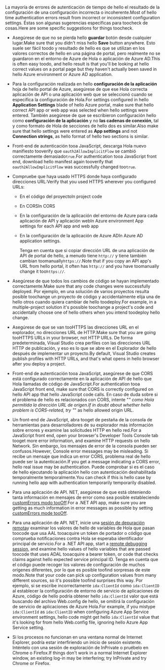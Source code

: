 <span data-ttu-id="ec2fa-101">La mayoría de errores de autenticación de tiempo de hello el resultado de la configuración de una configuración incorrecta o incoherente.</span><span class="sxs-lookup"><span data-stu-id="ec2fa-101">Most of hello time authentication errors result from incorrect or inconsistent configuration settings.</span></span> <span data-ttu-id="ec2fa-102">Éstas son algunas sugerencias específicas para toocheck de cosas.</span><span class="sxs-lookup"><span data-stu-id="ec2fa-102">Here are some specific suggestions for things toocheck.</span></span>

* <span data-ttu-id="ec2fa-103">Asegúrese de que no se pierda hello **guardar** botón desde cualquier lugar.</span><span class="sxs-lookup"><span data-stu-id="ec2fa-103">Make sure that you didn't miss hello **Save** button anywhere.</span></span> <span data-ttu-id="ec2fa-104">Esto suele ser fácil toodo y resultado de hello es que se utilizan en los valores correctos de hello en una página de portal, pero realmente no se guardaron en el entorno de Azure de Hola o aplicación de Azure AD.</span><span class="sxs-lookup"><span data-stu-id="ec2fa-104">This is often easy toodo, and hello result is that you'll be looking at hello correct values on a portal page but they haven't actually been saved in hello Azure environment or Azure AD application.</span></span>
* <span data-ttu-id="ec2fa-105">Para la configuración realizada en hello **configuración de la aplicación** hoja de hello portal de Azure, asegúrese de que ese Hola correcta aplicación de API o una aplicación web que se seleccionó cuando se especifica la configuración de Hola.</span><span class="sxs-lookup"><span data-stu-id="ec2fa-105">For settings configured in hello **Application Settings** blade of hello Azure portal, make sure that hello correct API app or web app was selected when hello settings were entered.</span></span>  <span data-ttu-id="ec2fa-106">También asegúrese de que se escribieron configuración hello como **configuración de la aplicación** y no **las cadenas de conexión**, tal y como formato de Hola de secciones de hello dos es similar.</span><span class="sxs-lookup"><span data-stu-id="ec2fa-106">Also make sure that hello settings were entered as **App settings** and not **Connection strings**, as hello format of hello two sections is similar.</span></span>
* <span data-ttu-id="ec2fa-107">Front-end de autenticación tooa JavaScript, descarga Hola nuevo manifiesto tooverify que `oauth2AllowImplicitFlow` se cambió correctamente demasiado`true`.</span><span class="sxs-lookup"><span data-stu-id="ec2fa-107">For authentication tooa JavaScript front end, download hello manifest again tooverify that `oauth2AllowImplicitFlow` was successfully changed too`true`.</span></span>
* <span data-ttu-id="ec2fa-108">Compruebe que haya usado HTTPS donde haya configurado direcciones URL:</span><span class="sxs-lookup"><span data-stu-id="ec2fa-108">Verify that you used HTTPS wherever you configured URLs:</span></span>
  
  * <span data-ttu-id="ec2fa-109">En el código del proyecto</span><span class="sxs-lookup"><span data-stu-id="ec2fa-109">In project code</span></span>
  * <span data-ttu-id="ec2fa-110">En CORS</span><span class="sxs-lookup"><span data-stu-id="ec2fa-110">In CORS</span></span>
  * <span data-ttu-id="ec2fa-111">En la configuración de la aplicación del entorno de Azure para cada aplicación de API y aplicación web</span><span class="sxs-lookup"><span data-stu-id="ec2fa-111">In Azure environment App settings for each API app and web app</span></span>
  * <span data-ttu-id="ec2fa-112">En la configuración de la aplicación de Azure AD</span><span class="sxs-lookup"><span data-stu-id="ec2fa-112">In Azure AD application settings.</span></span>
    
    <span data-ttu-id="ec2fa-113">Tenga en cuenta que si copiar dirección URL de una aplicación de API de portal de hello, a menudo tiene `http://` y tiene también cambian toomanually`https://`.</span><span class="sxs-lookup"><span data-stu-id="ec2fa-113">Note that if you copy an API app's URL from hello portal, it often has `http://` and you have toomanually change it too`https://`.</span></span>
* <span data-ttu-id="ec2fa-114">Asegúrese de que todos los cambios de código se hayan implementado correctamente.</span><span class="sxs-lookup"><span data-stu-id="ec2fa-114">Make sure that any code changes were successfully deployed.</span></span> <span data-ttu-id="ec2fa-115">Por ejemplo, en una solución de varios proyectos resulta posible toochange un proyecto de código y accidentalmente elija una de hello otros cuando quiera cambiar de hello toodeploy.</span><span class="sxs-lookup"><span data-stu-id="ec2fa-115">For example, in a multiple-project solution it's possible toochange a project's code and accidentally choose one of hello others when you intend toodeploy hello change.</span></span>
* <span data-ttu-id="ec2fa-116">Asegúrese de que se van tooHTTPS las direcciones URL en el explorador, no direcciones URL de HTTP.</span><span class="sxs-lookup"><span data-stu-id="ec2fa-116">Make sure that you are going tooHTTPS URLs in your browser, not HTTP URLs.</span></span> <span data-ttu-id="ec2fa-117">De forma predeterminada, Visual Studio crea perfiles con las direcciones URL HTTP de publicación, y eso es lo que se abre en el Explorador de hello después de implementar un proyecto.</span><span class="sxs-lookup"><span data-stu-id="ec2fa-117">By default, Visual Studio creates publish profiles with HTTP URLs, and that's what opens in hello browser after you deploy a project.</span></span>
* <span data-ttu-id="ec2fa-118">Front-end de autenticación tooa JavaScript, asegúrese de que CORS está configurado correctamente en la aplicación de API de hello que Hola llamadas de código de JavaScript.</span><span class="sxs-lookup"><span data-stu-id="ec2fa-118">For authentication tooa JavaScript front end, make sure that CORS is correctly configured on hello API app that hello JavaScript code calls.</span></span> <span data-ttu-id="ec2fa-119">En caso de duda sobre si el problema de hello es relacionados con CORS, intente "*" como Hola permitida la dirección URL de origen.</span><span class="sxs-lookup"><span data-stu-id="ec2fa-119">If in doubt about whether hello problem is CORS-related, try "*" as hello allowed origin URL.</span></span> 
* <span data-ttu-id="ec2fa-120">Un front-end de JavaScript, abra tooget de pestaña de la consola de herramientas para desarrolladores de su explorador más información sobre errores y examine las solicitudes HTTP en hello red.</span><span class="sxs-lookup"><span data-stu-id="ec2fa-120">For a JavaScript front end, open your browser's Developer Tools Console tab tooget more error information, and examine HTTP requests on hello Network.</span></span> <span data-ttu-id="ec2fa-121">Sin embargo, los mensajes de error de la consola pueden ser confusos.</span><span class="sxs-lookup"><span data-stu-id="ec2fa-121">However, Console error messages may be misleading.</span></span> <span data-ttu-id="ec2fa-122">Si recibe un mensaje que indica un error CORS, problema real de hello puede ser la autenticación.</span><span class="sxs-lookup"><span data-stu-id="ec2fa-122">If you get a message indicating a CORS error, hello real issue may be authentication.</span></span> <span data-ttu-id="ec2fa-123">Puede comprobar si es el caso de hello ejecutando la aplicación hello con autenticación deshabilitada temporalmente temporalmente.</span><span class="sxs-lookup"><span data-stu-id="ec2fa-123">You can check if this is hello case by running hello app with authentication temporarily temporarily disabled.</span></span>
* <span data-ttu-id="ec2fa-124">Para una aplicación de API. NET, asegúrese de que está obteniendo tanta información en mensajes de error como sea posible estableciendo [customErrors modo tooOff](../articles/app-service-web/web-sites-dotnet-troubleshoot-visual-studio.md#remoteview).</span><span class="sxs-lookup"><span data-stu-id="ec2fa-124">For a .NET API app, make sure you are getting as much information in error messages as possible by setting [customErrors mode tooOff](../articles/app-service-web/web-sites-dotnet-troubleshoot-visual-studio.md#remoteview).</span></span>
* <span data-ttu-id="ec2fa-125">Para una aplicación de API. NET, inicie una [sesión de depuración remota](../articles/app-service-web/web-sites-dotnet-troubleshoot-visual-studio.md#remotedebug)y examinar los valores de hello de variables de Hola que pasan toocode que usa AAL tooacquire un token de portador o código que comprueba notificaciones contra Hola se esperaba identificador principal de servicio.</span><span class="sxs-lookup"><span data-stu-id="ec2fa-125">For a .NET API app, start a [remote debugging session](../articles/app-service-web/web-sites-dotnet-troubleshoot-visual-studio.md#remotedebug), and examine hello values of hello variables that are passed toocode that uses ADAL tooacquire a bearer token, or code that checks claims against hello expected service principal ID.</span></span> <span data-ttu-id="ec2fa-126">Tenga en cuenta que el código puede recoger los valores de configuración de muchos orígenes diferentes, por lo que es posible toofind sorpresas de este modo.</span><span class="sxs-lookup"><span data-stu-id="ec2fa-126">Note that your code can pick up configuration values from many different sources, so it's possible toofind surprises this way.</span></span> <span data-ttu-id="ec2fa-127">Por ejemplo, si se escribe incorrectamente `ida:ClientId` como `ida:ClientID` al establecer la configuración de entorno de servicio de aplicaciones de Azure, código de hello podría obtener hello `ida:ClientId` valor que está buscando del archivo Web.config de hello, se omitirá la configuración de servicio de aplicaciones de Azure Hola.</span><span class="sxs-lookup"><span data-stu-id="ec2fa-127">For example, if you mistype `ida:ClientId` as `ida:ClientID` when configuring Azure App Service environment settings, hello code might get hello `ida:ClientId` value that it's looking for from hello Web.config file, ignoring hello Azure App Service setting.</span></span> 
* <span data-ttu-id="ec2fa-128">Si los procesos no funcionan en una ventana normal de Internet Explorer, podría estar interfiriendo un inicio de sesión existente. Inténtelo con una sesión de exploración de InPrivate o pruébelo en Chrome o Firefox.</span><span class="sxs-lookup"><span data-stu-id="ec2fa-128">If things don't work in a normal Internet Explorer window, an existing log-in may be interfering; try InPrivate and try Chrome or Firefox.</span></span>

